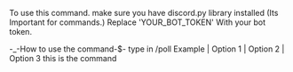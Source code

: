 To use this command. make sure you have discord.py library installed (Its Important for commands.)
Replace 'YOUR_BOT_TOKEN' With your bot token.


-_-How to use the command-$-
type in /poll Example | Option 1 | Option 2 | Option 3
this is the command
